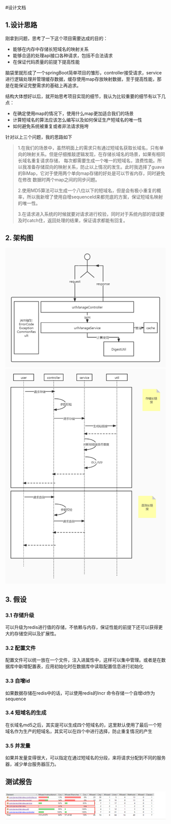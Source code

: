 #设计文档

## 1.设计思路
刚拿到问题，思考了一下这个项目需要达成的目的：
+ 能够在内存中存储长短域名的映射关系
+ 能够合适的处理api接口各种请求，包括不合法请求
+ 在保证代码质量的前提下提高性能

脑袋里就形成了一个springBoot简单项目的雏形，controller接受请求，service进行逻辑处理并管理缓存数据，缓存使用map存放映射数据，至于提高性能，那是在能保证完整需求的基础上再追求。

结构大体想好以后，就开始思考项目实现的细节，我认为比较重要的细节有以下几点：
+ 在确定使用map的情况下，使用什么map更加适合我们的场景
+ 计算短域名的算法应该怎么编写以及如何保证生产短域名的唯一性
+ 如何避免系统被重复或者非法请求拖垮

针对以上三个问题，我的思路如下
> 1.在我们的场景中，虽然明面上的需求只有通过短域名获取长域名，只有单向的映射关系。但是仔细推敲逻辑发现，在存储长域名的场景，如果有相同长域名重复请求存储，
> 每次都需要生成一个唯一的短域名，浪费性能。所以我准备存储双向的映射关系，防止以上情况的发生。此时我选择了guava的BiMap，它对于使用两个单向map存储的好处是可以节省内存，同时避免在修改
> 数据时两个map之间的同步问题。
>
> 2.使用MD5算法可以生成一个八位以下的短域名，但是会有极小重复的概率，所以我新增了使用自增sequenceId来都兜底的方案，保证短域名映射的唯一性。
> 
> 3.在请求进入系统的时候就要对请求进行校验，同时对于系统内部的错误要及时catch住，返回处理的结果，保证请求都能有回复。




## 2. 架构图
![img.png](img.png) 
![img_1.png](img_1.png)


## 3. 假设
### 3.1 存储升级
可以升级为redis进行值的存储，不依赖与内存，保证性能的前提下还可以获得更大的存储空间以及扩展性。
### 3.2 配置文件
配置文件可以统一放在一个文件，注入进属性中，这样可以集中管理。或者是在数据库中新增配置表，应用初始化时在数据库中读取配置信息进行初始化
### 3.3 自增id
如果数据存储在redis中的话，可以使用redis的Incr 命令存储一个自增id作为sequence
### 3.4 短域名的生成
在长域名md5之后，其实是可以生成四个短域名的，这里默认使用了最后一个短域名作为生产的短域名，其实可以在四个中进行选择，防止重复情况的产生
### 3.5 并发量
如果并发量变得很大，可以指定在通过短域名的分段，来将请求分配到不同的服务器，减少单台服务器压力。

## 测试报告
![img_2.png](img_2.png)